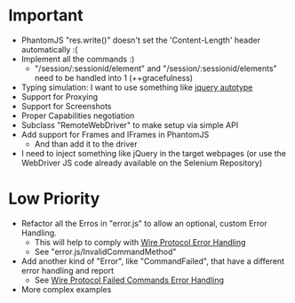 # Important

* PhantomJS "res.write()" doesn't set the 'Content-Length' header automatically :(
* Implement all the commands :)
    * "/session/:sessionid/element" and "/session/:sessionid/elements" need to be handled into 1 (++gracefulness)
* Typing simulation: I want to use something like [jquery autotype](https://github.com/mmonteleone/jquery.autotype/blob/master/jquery.autotype.js)
* Support for Proxying
* Support for Screenshots
* Proper Capabilities negotiation
* Subclass "RemoteWebDriver" to make setup via simple API
* Add support for Frames and IFrames in PhantomJS
    * And than add it to the driver
* I need to inject something like jQuery in the target webpages (or use the WebDriver JS code already available on the Selenium Repository)

# Low Priority
* Refactor all the Erros in "error.js" to allow an optional, custom Error Handling.
    * This will help to comply with [Wire Protocol Error Handling](http://code.google.com/p/selenium/wiki/JsonWireProtocol#Error_Handling)
    * See "error.js/InvalidCommandMethod"
* Add another kind of "Error", like "CommandFailed", that have a different error handling and report
    * See [Wire Protocol Failed Commands Error Handling](http://code.google.com/p/selenium/wiki/JsonWireProtocol#Failed_Commands)
* More complex examples
